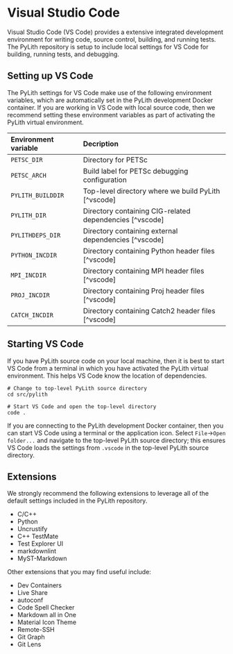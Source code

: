 # Visual Studio Code

Visual Studio Code (VS Code) provides a extensive integrated development environment for writing code, source control, building, and running tests.
The PyLith repository is setup to include local settings for VS Code for building, running tests, and debugging.

## Setting up VS Code

The PyLith settings for VS Code make use of the following environment variables, which are automatically set in the PyLith development Docker container.
If you are working in VS Code with local source code, then we recommend setting these environment variables as part of activating the PyLith virtual environment.

| Environment variable | Decription                                              |
| :------------------- | :------------------------------------------------------ |
| `PETSC_DIR`          | Directory for PETSc                                     |
| `PETSC_ARCH`         | Build label for PETSc debugging configuration           |
| `PYLITH_BUILDDIR`    | Top-level directory where we build PyLith [^vscode]     |
| `PYLITH_DIR`         | Directory containing CIG-related dependencies [^vscode] |
| `PYLITHDEPS_DIR`     | Directory containing external dependencies [^vscode]    |
| `PYTHON_INCDIR`      | Directory containing Python header files [^vscode]      |
| `MPI_INCDIR`         | Directory containing MPI header files [^vscode]         |
| `PROJ_INCDIR`        | Directory containing Proj header files [^vscode]        |
| `CATCH_INCDIR`       | Directory containing Catch2 header files [^vscode]      |

## Starting VS Code

If you have PyLith source code on your local machine, then it is best to start VS Code from a terminal in which you have activated the PyLith virtual environment.
This helps VS Code know the location of dependencies.

```{code-block} console
# Change to top-level PyLith source directory
cd src/pylith

# Start VS Code and open the top-level directory
code .
```

If you are connecting to the PyLith development Docker container, then you can start VS Code using a terminal or the application icon.
Select `File`->`Open folder...` and navigate to the top-level PyLith source directory; this ensures VS Code loads the settings from `.vscode` in the top-level PyLith source directory.

## Extensions

We strongly recommend the following extensions to leverage all of the default settings included in the PyLith repository.

- C/C++
- Python
- Uncrustify
- C++ TestMate
- Test Explorer UI
- markdownlint
- MyST-Markdown

Other extensions that you may find useful include:

- Dev Containers
- Live Share
- autoconf
- Code Spell Checker
- Markdown all in One
- Material Icon Theme
- Remote-SSH
- Git Graph
- Git Lens
